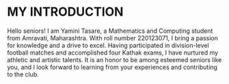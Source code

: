 # MY INTRODUCTION
Hello seniors!
I am Yamini Tasare, a Mathematics and Computing student from Amravati, Maharashtra. With roll number 220123071, I bring a passion for knowledge and a drive to excel. Having participated in division-level football matches and accomplished four Kathak exams, I have nurtured my athletic and artistic talents. It is an honor to be among esteemed seniors like you, and I look forward to learning from your experiences and contributing to the club.



